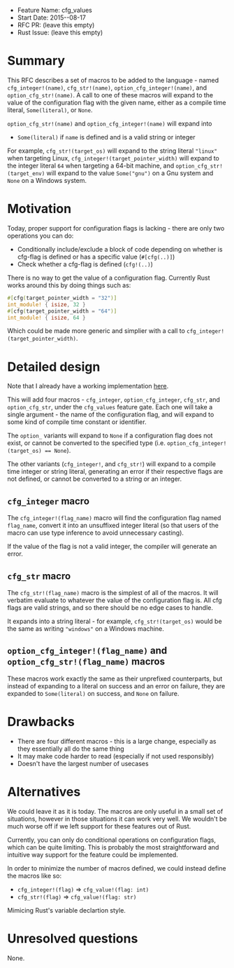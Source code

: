 - Feature Name: cfg_values
- Start Date: 2015--08-17
- RFC PR: (leave this empty)
- Rust Issue: (leave this empty)

# Summary

This RFC describes a set of macros to be added to the language - named `cfg_integer!(name)`,
`cfg_str!(name)`, `option_cfg_integer!(name)`, and `option_cfg_str!(name)`. A call to one of these
macros will expand to the value of the configuration flag with the given name, either as a compile time literal,
`Some(literal)`, or `None`. 

`option_cfg_str!(name)` and  `option_cfg_integer!(name)` will expand into
* `Some(literal)` if `name` is defined and is a valid string or integer

For example, `cfg_str!(target_os)` will expand to the string literal `"linux"` when targeting Linux,
`cfg_integer!(target_pointer_width)` will expand to the integer literal `64` when targeting a 64-bit
machine, and `option_cfg_str!(target_env)` will expand to the value `Some("gnu")` on a Gnu system and
`None` on a Windows system.

# Motivation

Today, proper support for configuration flags is lacking - there are only two operations you can do:

* Conditionally include/exclude a block of code depending on whether is cfg-flag is defined or has
  a specific value (`#[cfg(..)]`)
* Check whether a cfg-flag is defined (`cfg!(..)`)

There is no way to get the value of a configuration flag. Currently Rust works around this by doing
things such as:

``` rust
#[cfg(target_pointer_width = "32")]
int_module! { isize, 32 }
#[cfg(target_pointer_width = "64")]
int_module! { isize, 64 }
```

Which could be made more generic and simplier with a call to `cfg_integer!(target_pointer_width)`.


# Detailed design

Note that I already have a working implementation [here](https://github.com/dylanmckay/rust/tree/cfg-flag-as-int).

This will add four macros - `cfg_integer`, `option_cfg_integer`, `cfg_str`, and `option_cfg_str`, under the `cfg_values` feature gate.
Each one will take a single argument - the name of the configuration flag, and will expand to some kind of compile
time constant or identifier.

The `option_` variants will expand to `None` if a configuration flag does not exist, or cannot be converted to the specified type
(i.e. `option_cfg_integer!(target_os) == None`).

The other variants (`cfg_integer!`, and `cfg_str!`) will expand to a compile time integer or string literal, generating an error if 
their respective flags are not defined, or cannot be converted to a string or an integer.

## `cfg_integer` macro

The `cfg_integer!(flag_name)` macro will find the configuration flag named `flag_name`, convert it into an unsuffixed
integer literal (so that users of the macro can use type inference to avoid unnecessary casting).

If the value of the flag is not a valid integer, the compiler will generate an error.

## `cfg_str` macro

The `cfg_str!(flag_name)` macro is the simplest of all of the macros. It will verbatim evaluate to whatever the
value of the configuration flag is. All cfg flags are valid strings, and so there should be no edge cases to handle.

It expands into a string literal - for example, `cfg_str!(target_os)` would be the same as writing `"windows"` on
a Windows machine.

## `option_cfg_integer!(flag_name)` and `option_cfg_str!(flag_name)` macros

These macros work exactly the same as their unprefixed counterparts, but instead of expanding to a literal on success
and an error on failure, they are expanded to `Some(literal)` on success, and `None` on failure.

# Drawbacks

* There are four different macros - this is a large change, especially as they essentially all do the same thing
* It may make code harder to read (especially if not used responsibly)
* Doesn't have the largest number of usecases

# Alternatives

We could leave it as it is today. The macros are only useful in a small set
of situations, however in those situations it can work very well. We wouldn't
be much worse off if we left support for these features out of Rust.

Currently, you can only do conditional operations on configuration flags,
which can be quite limiting. This is probably the most straightforward and intuitive
way support for the feature could be implemented.

In order to minimize the number of macros defined, we could instead define the macros
like so:

* `cfg_integer!(flag)` => `cfg_value!(flag: int)`
* `cfg_str!(flag)` => `cfg_value!(flag: str)`

Mimicing Rust's variable declartion style.

# Unresolved questions

None.
